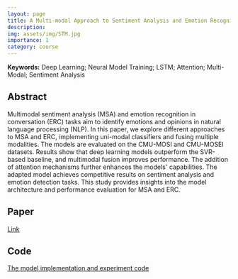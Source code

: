 ```yaml
---
layout: page
title: A Multi-modal Approach to Sentiment Analysis and Emotion Recognition
description: 
img: assets/img/STM.jpg
importance: 1
category: course
---
```


**Keywords:** Deep Learning; Neural Model Training; LSTM; Attention; Multi-Modal; Sentiment Analysis

## Abstract

Multimodal sentiment analysis (MSA) and emotion recognition in conversation (ERC) tasks aim to identify emotions and opinions in natural language processing (NLP). In this paper, we explore different approaches to MSA and ERC, implementing uni-modal classifiers and fusing multiple modalities. The models are evaluated on the CMU-MOSI and CMU-MOSEI datasets. Results show that deep learning models outperform the SVR-based baseline, and multimodal fusion improves performance. The addition of attention mechanisms further enhances the models' capabilities. The adapted model achieves competitive results on sentiment analysis and emotion detection tasks. This study provides insights into the model architecture and performance evaluation for MSA and ERC.

## Paper

[Link](assets/pdf/STM.pdf)

## Code

[The model implementation and experiment code](https://github.com/ltxom/LING573-MOSI-Challenge/tree/main)


